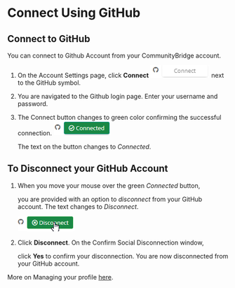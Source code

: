 # Connect Using GitHub

## Connect to GitHub

You can connect to Github Account from your CommunityBridge account.

1. On the Account Settings page, click **Connect** ![Connect to GitHub](../.gitbook/assets/github_connect.png) next to the GitHub symbol.
2. You are navigated to the Github login page. Enter your username and password.
3. The Connect button changes to green color confirming the successful connection. ![Connected to GitHub](../.gitbook/assets/github_connected.png)

   The text on the button changes to _Connected_.

## To Disconnect your GitHub Account

1. When you move your mouse over the green _Connected_ button, 

   you are provided with an option to _disconnect_ from your GitHub account. The text changes to _Disconnect_. 

   ![Disconnect from GitHub](../.gitbook/assets/github_disconected.png)

2. Click **Disconnect**. On the Confirm Social Disconnection window, 

   click **Yes** to confirm your disconnection. You are now disconnected from your GitHub account.

More on Managing your profile [here](account-settings.md).

